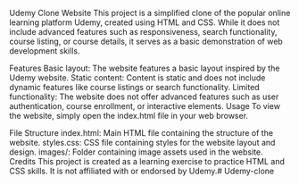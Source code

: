 Udemy Clone Website
This project is a simplified clone of the popular online learning platform Udemy, created using HTML and CSS. While it does not include advanced features such as responsiveness, search functionality, course listing, or course details, it serves as a basic demonstration of web development skills.

Features
Basic layout: The website features a basic layout inspired by the Udemy website.
Static content: Content is static and does not include dynamic features like course listings or search functionality.
Limited functionality: The website does not offer advanced features such as user authentication, course enrollment, or interactive elements.
Usage
To view the website, simply open the index.html file in your web browser.

File Structure
index.html: Main HTML file containing the structure of the website.
styles.css: CSS file containing styles for the website layout and design.
images/: Folder containing image assets used in the website.
Credits
This project is created as a learning exercise to practice HTML and CSS skills. It is not affiliated with or endorsed by Udemy.# Udemy-clone

